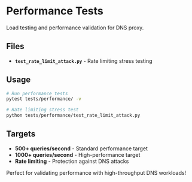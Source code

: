 # Performance Tests

Load testing and performance validation for DNS proxy.

## Files

- **`test_rate_limit_attack.py`** - Rate limiting stress testing

## Usage

```bash
# Run performance tests
pytest tests/performance/ -v

# Rate limiting stress test
python tests/performance/test_rate_limit_attack.py
```

## Targets

- **500+ queries/second** - Standard performance target
- **1000+ queries/second** - High-performance target
- **Rate limiting** - Protection against DNS attacks

Perfect for validating performance with high-throughput DNS workloads!
